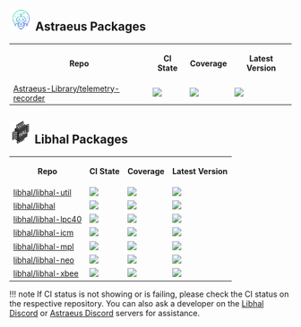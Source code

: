 ## <img class="package_logo_medium" style="height:40px;" src="../../assets/logo.png"> Astraeus Packages
<table>
  <tr>
    <th>
      <p>Repo</p>
    </th>
    <th>
      <p>CI State</p>
    </th>
    <th>
      <p>Coverage</p>
    </th>
    <th>
      <p>Latest Version</p>
    </th>
  </tr>

  <tr>
    <td>
      <a href="https://github.com/Astraeus-Library/telemetry-recorder">Astraeus-Library/telemetry-recorder</a>
    </td>
    <td>
      <a href="https://github.com/Astraeus-Library/telemetry-recorder/actions/workflows/ci.yml"><img src="https://github.com/Astraeus-Library/telemetry-recorder/actions/workflows/ci.yml/badge.svg" /></a>
    </td>
    <td>
      <img src="https://astraeus-Library.github.io/telemetry-recorder/coverage/coverage.svg">
    </td>
    <td>
      <a href="https://github.com/Astraeus-Library/telemetry-recorder/blob/main/conanfile.py"><img src="https://astraeus-Library.github.io/telemetry-recorder/latest_version.svg" /></a>
    </td>
  </tr>


  </table>


## <img class="package_logo_medium" src="../../assets/libhal.png" style="width: 40px; height: auto;"> Libhal Packages
  <table>
  <tr>
    <th>
      <p>Repo</p>
    </th>
    <th>
      <p>CI State</p>
    </th>
    <th>
      <p>Coverage</p>
    </th>
    <th>
      <p>Latest Version</p>
    </th>
  </tr>
  
  
  
  <tr>
    <td>
      <a href="https://github.com/libhal/libhal-util/" target="_blank">libhal/libhal-util</a>
    </td>
    <td>
      <a href="https://github.com/libhal/libhal-util/actions/workflows/ci.yml"><img src="https://github.com/libhal/libhal-util/actions/workflows/ci.yml/badge.svg" /></a>
    </td>
    <td>
      <img src="https://libhal.github.io/libhal-util/coverage/coverage.svg">
    </td>
    <td>
      <a href="https://github.com/libhal/libhal-util/blob/main/conanfile.py"><img src="https://libhal.github.io/libhal-util/latest_version.svg" /></a>
    </td>
  </tr>

  <tr>
    <td>
      <a href="https://github.com/libhal/libhal/" target="_blank">libhal/libhal</a>
    </td>
    <td>
      <a href="https://github.com/libhal/libhal/actions/workflows/ci.yml"><img src="https://github.com/libhal/libhal/actions/workflows/ci.yml/badge.svg" /></a>
    </td>
    <td>
      <img src="https://libhal.github.io/libhal/coverage/coverage.svg">
    </td>
    <td>
      <a href="https://github.com/libhal/libhal/blob/main/conanfile.py"><img src="https://libhal.github.io/libhal/latest_version.svg" /></a>
    </td>
  </tr>  
  
  <tr>
    <td>
      <a href="https://github.com/libhal/libhal-lpc40/" target="_blank">libhal/libhal-lpc40</a>
    </td>
    <td>
      <a href="https://github.com/libhal/libhal-lpc40/actions/workflows/ci.yml"><img src="https://github.com/libhal/libhal-lpc40/actions/workflows/ci.yml/badge.svg" /></a>
    </td>
    <td>
      <img src="https://libhal.github.io/libhal-lpc40/coverage/coverage.svg">
    </td>
    <td>
      <a href="https://github.com/libhal/libhal-lpc40/blob/main/conanfile.py"><img src="https://libhal.github.io/libhal-lpc40/latest_version.svg" /></a>
    </td>
  </tr>



  <tr>
    <td>
      <a href="https://github.com/libhal/libhal-icm/" target="_blank">libhal/libhal-icm</a>
    </td>
    <td>
      <a href="https://github.com/libhal/libhal-icm/actions/workflows/ci.yml"><img src="https://github.com/libhal/libhal-icm/actions/workflows/ci.yml/badge.svg" /></a>
    </td>
    <td>
      <img src="https://libhal.github.io/libhal-icm/coverage/coverage.svg">
    </td>
    <td>
      <a href="https://github.com/libhal/libhal-icm/blob/main/conanfile.py"><img src="https://libhal.github.io/libhal-icm/latest_version.svg" /></a>
    </td>
  </tr>


  <tr>
    <td>
      <a href="https://github.com/libhal/libhal-mpl/" target="_blank">libhal/libhal-mpl</a>
    </td>
    <td>
      <a href="https://github.com/libhal/libhal-mpl/actions/workflows/ci.yml"><img src="https://github.com/libhal/libhal-mpl/actions/workflows/ci.yml/badge.svg" /></a>
    </td>
    <td>
      <img src="https://libhal.github.io/libhal-mpl/coverage/coverage.svg">
    </td>
    <td>
      <a href="https://github.com/libhal/libhal-mpl/blob/main/conanfile.py"><img src="https://libhal.github.io/libhal-mpl/latest_version.svg" /></a>
    </td>
  </tr>

  <tr>
    <td>
      <a href="https://github.com/libhal/libhal-neo/" target="_blank">libhal/libhal-neo</a>
    </td>
    <td>
      <a href="https://github.com/libhal/libhal-neo/actions/workflows/ci.yml"><img src="https://github.com/libhal/libhal-neo/actions/workflows/ci.yml/badge.svg" /></a>
    </td>
    <td>
      <img src="https://libhal.github.io/libhal-neo/coverage/coverage.svg">
    </td>
    <td>
      <a href="https://github.com/libhal/libhal-neo/blob/main/conanfile.py"><img src="https://libhal.github.io/libhal-neo/latest_version.svg" /></a>
    </td>
  </tr>


  <tr>
    <td>
      <a href="https://github.com/libhal/libhal-xbee/" target="_blank">libhal/libhal-xbee</a>
    </td>
    <td>
      <a href="https://github.com/libhal/libhal-xbee/actions/workflows/ci.yml"><img src="https://github.com/libhal/libhal-xbee/actions/workflows/ci.yml/badge.svg" /></a>
    </td>
    <td>
      <img src="https://libhal.github.io/libhal-xbee/coverage/coverage.svg">
    </td>
    <td>
      <a href="https://github.com/libhal/libhal-xbee/blob/main/conanfile.py"><img src="https://libhal.github.io/libhal-xbee/latest_version.svg" /></a>
    </td>
  </tr>



  </table>

!!! note
    If CI status is not showing or is failing, please check the CI status on the respective repository. You can also ask a developer on the [Libhal Discord](https://discord.gg/HXetQHqDHr) or [Astraeus Discord](https://discord.gg/7H8FzkXEgZ) servers for assistance.
